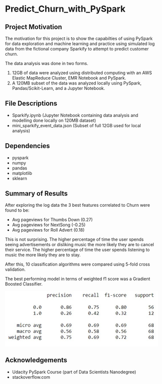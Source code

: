 # Predict_Churn_with_PySpark

## Project Motivation

The motivation for this project is to show the capabilties of using PySpark for data exploration and machine learning and practice using simulated log data from the fictional company Sparkify to attempt to predict customer churn.

The data analysis was done in two forms. 
1. 12GB of data were analyzed using distributed computing with an AWS Elastic MapReduce Cluster, EMR Notebook and PySpark.
2. A 120MB subset of the data was analyzed locally using PySpark, Pandas/Scikit-Learn, and a Jupyter Notebook.

## File Descriptions

- Sparkify.ipynb (Jupyter Notebook containing data analysis and modelling done locally on 120MB dataset)
- mini_sparkify_event_data.json (Subset of full 12GB used for local analysis)

## Dependencies

- pyspark
- numpy
- pandas
- matplotlib
- sklearn

## Summary of Results

After exploring the log data the 3 best features correlated to Churn were found to be: 

- Avg pageviews for Thumbs Down (0.27) 
- Avg pageviews for NextSong (-0.25)
- Avg pageviews for Roll Advert (0.18) 

This is not surprising. The higher percentage of time the user spends seeing advertisements or disliking music the more likely they are to cancel their service. The higher percentage of time the user spends listening to music the more likely they are to stay.

After this, 10 classification algorithms were compared using 5-fold cross validation.

The best performing model in terms of weighted f1 score was a Gradient Boosted Classifier.

![Alt text](https://github.com/tylerwatkins101/Predict_Churn_with_PySpark/blob/master/Classification%20Report.jpg)

## Acknowledgements

- Udacity PySpark Course (part of Data Scientists Nanodegree)
- stackoverflow.com
